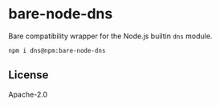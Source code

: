 # bare-node-dns

Bare compatibility wrapper for the Node.js builtin `dns` module.

```
npm i dns@npm:bare-node-dns
```

## License

Apache-2.0
